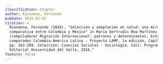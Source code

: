 ```yaml
---
classification: Chapter
author: Riosmena, Fernando
pubDate: 2016-01-01
citation: >
  Riosmena, Fernando (2016). "Selección y adaptación en salud: una mirada
  comparativa entre Colombia y México" in María Gertrudis Roa Martínez
  (compiladora) Migración Internacional: patrones y determinantes. Estudios
  comparados Colombia-América Latina - Proyecto LAMP, 1a edición, Capítulo 10,
  pp. 263-289. Colección: Ciencias Sociales - Sociología. Cali: Programa
  Editorial Universidad del Valle, 2016."
feature: false
---
```

